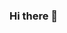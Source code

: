 ### Hi there 👋

<!--
**nikolakosticc/nikolakosticc** is a ✨ _special_ ✨ repository because its `README.md` (this file) appears on your GitHub profile.

Here are some ideas to get you started:

- 🔭 I’m currently working on a software which will help with organization of small start-ups...
- 🌱 I’m currently learning ...
- 👯 I’m looking to collaborate on ...
- 🤔 I’m looking for help with ...
- 💬 Ask me about ...
- 📫 How to reach me: nikosta350@gmail.com...
- 😄 Pronouns: He/Him...
- ⚡ Fun fact: ...
-->
